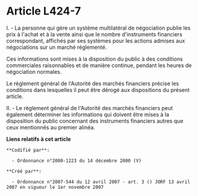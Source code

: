 # Article L424-7

I. - La personne qui gère un système multilatéral de négociation publie les prix à l'achat et à la vente ainsi que le nombre
d'instruments financiers correspondant, affichés par ses systèmes pour les actions admises aux négociations sur un marché
réglementé.

Ces informations sont mises à la disposition du public à des conditions commerciales raisonnables et de manière continue,
pendant les heures de négociation normales.

Le règlement général de l'Autorité des marchés financiers précise les conditions dans lesquelles il peut être dérogé aux
dispositions du présent article.

II. - Le règlement général de l'Autorité des marchés financiers peut également déterminer les informations qui doivent être
mises à la disposition du public concernant des instruments financiers autres que ceux mentionnés au premier alinéa.

**Liens relatifs à cet article**

	**Codifié par**:

	  - Ordonnance n°2000-1223 du 14 décembre 2000 (V)

	**Créé par**:

	  - Ordonnance n°2007-544 du 12 avril 2007 - art. 3 () JORF 13 avril 2007 en vigueur le 1er novembre 2007
